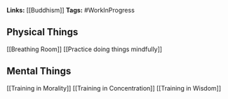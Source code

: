 **Links:** [[Buddhism]]
**Tags:** #WorkInProgress 



## Physical Things
[[Breathing Room]]
[[Practice doing things mindfully]]


## Mental Things
[[Training in Morality]]
[[Training in Concentration]]
[[Training in Wisdom]]
